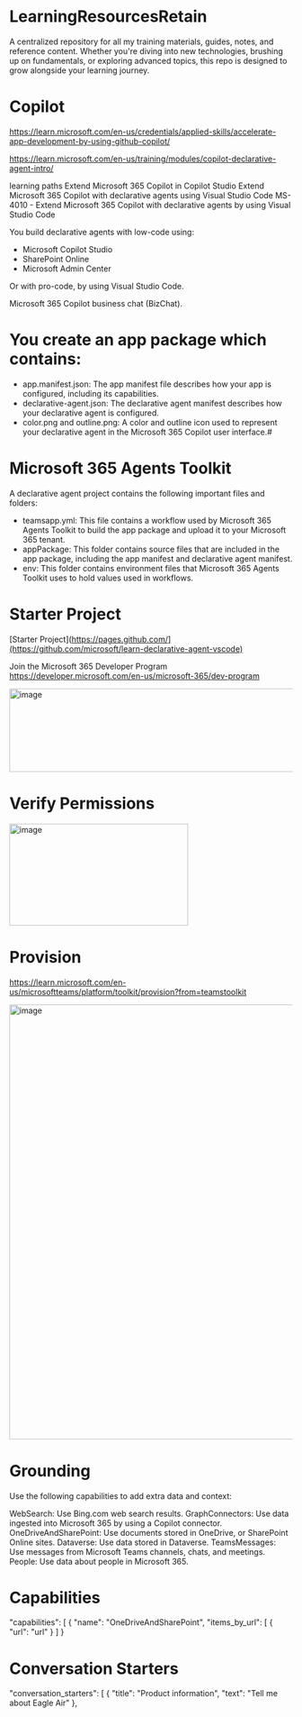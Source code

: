 # LearningResourcesRetain
A centralized repository for all my training materials, guides, notes, and reference content. Whether you're diving into new technologies, brushing up on fundamentals, or exploring advanced topics, this repo is designed to grow alongside your learning journey.

# Copilot

https://learn.microsoft.com/en-us/credentials/applied-skills/accelerate-app-development-by-using-github-copilot/

https://learn.microsoft.com/en-us/training/modules/copilot-declarative-agent-intro/

learning paths
Extend Microsoft 365 Copilot in Copilot Studio
Extend Microsoft 365 Copilot with declarative agents using Visual Studio Code
MS-4010 - Extend Microsoft 365 Copilot with declarative agents by using Visual Studio Code





You build declarative agents with low-code using:

* Microsoft Copilot Studio
* SharePoint Online
* Microsoft Admin Center
 
Or with pro-code, by using Visual Studio Code.

Microsoft 365 Copilot business chat (BizChat).

# You create an app package which contains:

* app.manifest.json: The app manifest file describes how your app is configured, including its capabilities.
* declarative-agent.json: The declarative agent manifest describes how your declarative agent is configured.
* color.png and outline.png: A color and outline icon used to represent your declarative agent in the Microsoft 365 Copilot user interface.#

# Microsoft 365 Agents Toolkit

A declarative agent project contains the following important files and folders:

* teamsapp.yml: This file contains a workflow used by Microsoft 365 Agents Toolkit to build the app package and upload it to your Microsoft 365 tenant.
* appPackage: This folder contains source files that are included in the app package, including the app manifest and declarative agent manifest.
* env: This folder contains environment files that Microsoft 365 Agents Toolkit uses to hold values used in workflows.

# Starter Project
[Starter Project](https://pages.github.com/](https://github.com/microsoft/learn-declarative-agent-vscode)

Join the Microsoft 365 Developer Program
https://developer.microsoft.com/en-us/microsoft-365/dev-program

<img width="558" height="148" alt="image" src="https://github.com/user-attachments/assets/f9a73802-337e-4166-9779-c096289660c2" />

# Verify Permissions 

<img width="318" height="181" alt="image" src="https://github.com/user-attachments/assets/7e919a84-2c25-4f86-b9ca-334807bd0239" />

# Provision

https://learn.microsoft.com/en-us/microsoftteams/platform/toolkit/provision?from=teamstoolkit

<img width="1191" height="772" alt="image" src="https://github.com/user-attachments/assets/ffa28e95-12e3-429a-a9ec-4541c0d82dd1" />

# Grounding

Use the following capabilities to add extra data and context:

WebSearch: Use Bing.com web search results.
GraphConnectors: Use data ingested into Microsoft 365 by using a Copilot connector.
OneDriveAndSharePoint: Use documents stored in OneDrive, or SharePoint Online sites.
Dataverse: Use data stored in Dataverse.
TeamsMessages: Use messages from Microsoft Teams channels, chats, and meetings.
People: Use data about people in Microsoft 365.

# Capabilities

"capabilities": [
    {
        "name": "OneDriveAndSharePoint",
        "items_by_url": [
            {
                "url": "url"
            }
        ]
    }

# Conversation Starters

"conversation_starters": [
    {
        "title": "Product information",
        "text": "Tell me about Eagle Air"
    },
